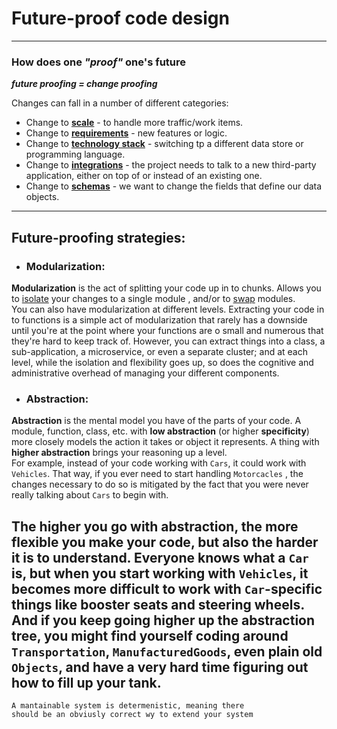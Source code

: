 # Future-proof code design

---

### How does one *"proof"* one's future

***future proofing = change proofing***

Changes can fall in a number of different categories:

+ Change to **<u>scale</u>** - to handle more traffic/work items.
+ Change to **<u>requirements</u>** - new features or logic.
+ Change to **<u>technology stack</u>** - switching tp a different data store or programming language.
+ Change to **<u>integrations</u>** - the project needs to talk to a new third-party application, either on top of or
  instead of an existing one.
+ Change to **<u>schemas</u>** - we want to change the fields that define our data objects.

---

## Future-proofing strategies:

+ ### **Modularization**:<br>

**Modularization** is the act of splitting your code up in to chunks. Allows you to <u>isolate</u> your changes to a
single module , and/or to <u>swap</u> modules.<br>
You can also have modularization at different levels. Extracting your code in to functions is a simple act of
modularization that rarely has a downside until you're at the point where your functions are o small and numerous that
they're hard to keep track of. However, you can extract things into a class, a sub-application, a microservice, or even
a separate cluster; and at each level, while the isolation and flexibility goes up, so does the cognitive and
administrative overhead of managing your different components.

+ ### **Abstraction**:<br>

**Abstraction** is the mental model you have of the parts of your code. A module, function, class, etc. with **low
abstraction** (or higher **specificity**) more closely models the action it takes or object it represents. A thing
with **higher abstraction** brings your reasoning up a level.<br>
For example, instead of your code working with ``Cars``, it could work with ``Vehicles``. That way, if you ever need to
start handling ``Motorcacles`` , the changes necessary to do so is mitigated by the fact that you were never really
talking about ``Cars`` to begin with.

The higher you go with abstraction, the more flexible you make your code, but also the harder it is to understand.
Everyone knows what a ``Car`` is, but when you start working with ``Vehicles``, it becomes more difficult to work with
``Car``-specific things like booster seats and steering wheels. And if you keep going higher up the abstraction tree,
you might find yourself coding around ``Transportation``, ``ManufacturedGoods``, even plain  old ``Objects``,
and have a very hard time figuring out how to fill up your tank.
---
    A mantainable system is determenistic, meaning there 
    should be an obviusly correct wy to extend your system

